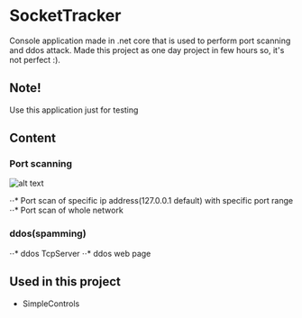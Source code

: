 # SocketTracker
Console application made in .net core that is used to perform port scanning and ddos attack.
Made this project as one day project in few hours so, it's not perfect :).

## Note!
Use this application just for testing

## Content
### Port scanning

![alt text](https://github.com/JkFrcss/SocketTracker/Media/Scanning.png)

⋅⋅* Port scan of specific ip address(127.0.0.1 default) with specific port range
⋅⋅* Port scan of whole network

### ddos(spamming)
⋅⋅* ddos TcpServer
⋅⋅* ddos web page 


## Used in this project
- SimpleControls
